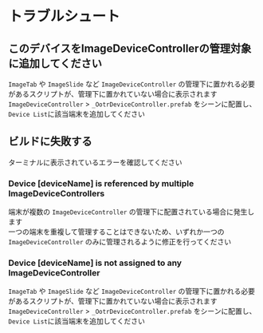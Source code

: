 # トラブルシュート
## このデバイスをImageDeviceControllerの管理対象に追加してください
`ImageTab` や `ImageSlide` など `ImageDeviceController` の管理下に置かれる必要があるスクリプトが、管理下に置かれていない場合に表示されます  
`ImageDeviceController` > `_OotrDeviceController.prefab` をシーンに配置し、`Device List`に該当端末を追加してください

## ビルドに失敗する
ターミナルに表示されているエラーを確認してください

### Device [deviceName] is referenced by multiple ImageDeviceControllers
端末が複数の `ImageDeviceController` の管理下に配置されている場合に発生します  
一つの端末を重複して管理することはできないため、いずれか一つの `ImageDeviceController` のみに管理されるように修正を行ってください

### Device [deviceName] is not assigned to any ImageDeviceController
`ImageTab` や `ImageSlide` など `ImageDeviceController` の管理下に置かれる必要があるスクリプトが、管理下に置かれていない場合に表示されます  
`ImageDeviceController` > `_OotrDeviceController.prefab` をシーンに配置し、`Device List`に該当端末を追加してください